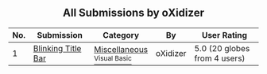 ﻿<div align="center">

## All Submissions by oXidizer

</div>

No.  | Submission | Category | By   | User Rating
---- | ---------- | -------- | ---- | -----------
1 | [Blinking Title Bar<br />](https://github.com/Planet-Source-Code/oxidizer-blinking-title-bar__1-1522) | [Miscellaneous<br /><sup>Visual Basic</sup>](../ByCategory/miscellaneous__1-1.md) | oXidizer | 5.0 (20 globes from 4 users)
